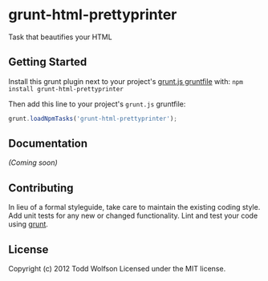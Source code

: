 # grunt-html-prettyprinter

Task that beautifies your HTML

## Getting Started
Install this grunt plugin next to your project's [grunt.js gruntfile][getting_started] with: `npm install grunt-html-prettyprinter`

Then add this line to your project's `grunt.js` gruntfile:

```javascript
grunt.loadNpmTasks('grunt-html-prettyprinter');
```

[grunt]: https://github.com/cowboy/grunt
[getting_started]: https://github.com/cowboy/grunt/blob/master/docs/getting_started.md

## Documentation
_(Coming soon)_

## Contributing
In lieu of a formal styleguide, take care to maintain the existing coding style. Add unit tests for any new or changed functionality. Lint and test your code using [grunt][grunt].

## License
Copyright (c) 2012 Todd Wolfson
Licensed under the MIT license.
